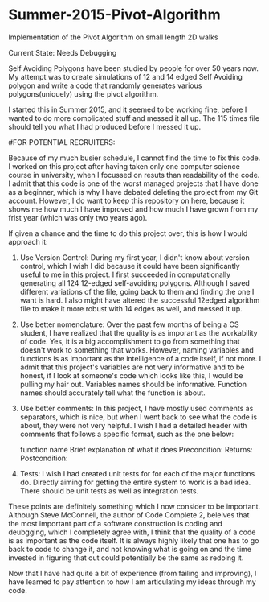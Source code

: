 # Summer-2015-Pivot-Algorithm
Implementation of the Pivot Algorithm on small length 2D walks

Current State: Needs Debugging

Self Avoiding Polygons have been studied by people for over 50 years now.
My attempt was to create simulations of 12 and 14 edged Self Avoiding polygon and
write a code that randomly generates various polygons(uniquely) using the pivot algorithm.

I started this in Summer 2015, and it seemed to be working fine, before I wanted to do more
complicated stuff and messed it all up.
The 115 times file should tell you what I had produced before I messed it up.



#FOR POTENTIAL RECRUITERS:

Because of my much busier schedule, I cannot find the time to fix this code. I worked on this project after having taken only one computer science course in university, when I focussed on resuts than readability of the code. I admit that this code is one of the worst managed projects that I have done as a beginner, which is why I have debated deleting the project from my Git account. However, I do want to keep this repository on here, because it shows me how much I have improved and how much I have grown from my frist year (which was only two years ago). 

If given a chance and the time to do this project over, this is how I would approach it:

1. Use Version Control:
During my first year, I didn't know about version control, which I wish I did because it could have been significantly useful to me in this project. I first succeeded in computationally generating all 124 12-edged self-avoiding polygons. Although I saved different variations of the file, going back to them and finding the one I want is hard. I also might have altered the successful 12edged algorithm file to make it more robust with 14 edges as well, and messed it up. 


2. Use better nomenclature:
Over the past few months of being a CS student, I have realized that the quality is as imporant as the workability of code. Yes, it is a big accomplishment to go from something that doesn't work to something that works. However, naming variables and functions is as important as the intelligence of a code itself, if not more. I admit that this project's variables are not very informative and to be honest, if I look at someone's code which looks like this, I would be pulling my hair out. Variables names should be informative. Function names should accurately tell what the function is about.

3. Use better comments: 
In this project, I have mostly used comments as separators, which is nice, but when I went back to see what the code is about, they were not very helpful. I wish I had a detailed header with comments that follows a specific format, such as the one below:

   function name
   Brief explanation of what it does
   Precondition:
   Returns:
   Postcondition:


4. Tests:
I wish I had created unit tests for for each of the major functions do. Directly aiming for getting the entire system to work is a bad idea. There should be unit tests as well as integration tests.


These points are definitely something which I now consider to be important. Although Steve McConnell, the author of Code Complete 2, beleives that the most important part of a software construction is coding and deubgging, which I completely agree with, I think that the quality of a code is as important as the code itself. It is always highly likely that one has to go back to code to change it, and not knowing what is going on and the time invested in figuring that out could potentially be the same as redoing it.

Now that I have had quite a bit of experience (from failing and improving), I have learned to pay attention to how I am articulating my ideas through my code.
